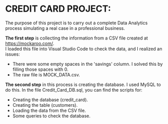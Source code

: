 # CREDIT CARD PROJECT:
The purpose of this project is to carry out a complete Data Analytics process simulating a real case in a professional business.  

**The first step** is collecting the information from a CSV file created at https://mockaroo.com/.  
I loaded this file into Visual Studio Code to check the data, and I realized an issues:  
  * There were some empty spaces in the 'savings' column. I solved this by filling those spaces with 0.
  * The raw file is MOCK_DATA.csv.

__The second step__ in this process is creating the database. I used MySQL to do this.
In the file Credit_Card_DB.sql, you can find the scripts for:

  * Creating the database (credit_card).
  * Creating the table (customers).
  * Loading the data from the CSV file.
  * Some queries to check the database.
